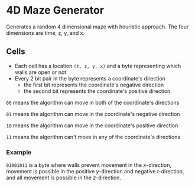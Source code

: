 # 4D Maze Generator
Generates a random 4 dimensional maze with heuristic approach. The four dimensions are time, z, y, and x.

## Cells
- Each cell has a location `(t, z, y, x)` and a byte representing which walls are open or not
- Every 2 bit pair in the byte represents a coordinate's direction
  - the first bit represents the coordinate's negative direction
  - the second bit represents the coordinate's positive direction

`00` means the algorithm can move in both of the coordinate's directions

`01` means the algorithm can move in the coordinate's negative direction

`10` means the algorithm can move in the coordinate's positive direction

`11` means the algorithm can't move in any of the coordinate's directions

### Example
`01001011` is a byte where walls prevent movement in the *x*-direction, movement is possible in the positive *y*-direction and negative *t*-direction, and all movement is possible in the *z*-direction.
